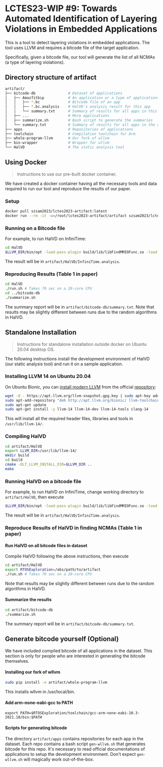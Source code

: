 # LCTES23-WIP #9: Towards Automated Identification of Layering Violations in Embedded Applications

This is a tool to detect layering violations in embedded applications. The tool uses LLVM and requires a bitcode file of the target application.

Specifically, given a bitcode file, our tool will generate the list of all NCMAs (a type of layering violations).

## Directory structure of artifact
``` bash
artifact/
├── bitcode-db               # Dataset of applications
│   ├── Amazfitbip           # An application or a type of applications
│   │   ├── *.bc             # Bitcode file of an app
│   │   ├── *.bc.analysis    # HalVD's analysis result for this app
│   │   └── summary.txt      # Summary of results for all apps in this sub directory
│   ├── ...                  # More applications
│   ├── summarize.sh         # Bash script to generate the summaries
│   └── summary.txt          # Summary of results for all apps in the dataset (Table 1 in paper)
├── apps                     # Repositories of applications
├── toolchain                # Compilation toolchain for Arm
├── whole-program-llvm       # Our fork of wllvm
├── bin-wrapper              # Wrapper for wllvm
└── HalVD                    # The static analysis tool
```

## Using Docker
> Instructions to use our pre-built docker container.

We have created a docker container having all the necessary tools and data required to run our tool and reproduce the results of our paper.

### Setup
<!-- Setup instructions for docker and docker pull and run-->
``` bash
docker pull szsam2023/lctes2023-artifact:latest
docker run --rm -it -w=/root/lctes2023-artifact/artifact szsam2023/lctes2023-artifact:latest
```

### Running on a Bitcode file
<!--Inside the docker..what to do?-->
For example, to run HalVD on InfiniTime:
``` bash
cd HalVD
$LLVM_DIR/bin/opt -load-pass-plugin build/lib/libFindMMIOFunc.so -load-pass-plugin build/lib/libFindHALBypass.so --passes='print<hal-bypass>' --disable-output ../bitcode-db/InfiniTime/pinetime-app-1.10.0.out.bc 2> InfiniTime.analysis
```
The result will be in `artifact/HalVD/InfiniTime.analysis`.

### Reproducing Results (Table 1 in paper)
<!--Inside the docker..what to do?.-->
``` bash
cd HalVD
./run.sh # Takes 70 sec on a 20-core CPU
cd ../bitcode-db
./summarize.sh
```
The summary report will be in `artifact/bitcode-db/summary.txt`.
Note that results may be slightly different between runs due to the random algorithms in HalVD.

## Standalone Installation

> Instructions for standalone installation outside docker on Ubuntu 20.04 desktop OS.
<!-- Contain instructions on how to set up (including, for example, a pointer to the VM player software, its version, and passwords if needed) and test your artifact. Anyone following this guide should be able to handle the rest of your artifact easily. -->

The following instructions install the development environment of HalVD (our static analysis tool) and run it on a sample application.
### Installing LLVM 14 on Ubuntu 20.04
On Ubuntu Bionic, you can [install modern
LLVM](https://blog.kowalczyk.info/article/k/how-to-install-latest-clang-6.0-on-ubuntu-16.04-xenial-wsl.html)
from the official [repository](http://apt.llvm.org/):

```bash
wget -O - https://apt.llvm.org/llvm-snapshot.gpg.key | sudo apt-key add -
sudo apt-add-repository "deb http://apt.llvm.org/bionic/ llvm-toolchain-bionic-14 main"
sudo apt-get update
sudo apt-get install -y llvm-14 llvm-14-dev llvm-14-tools clang-14
```
This will install all the required header files, libraries and tools in
`/usr/lib/llvm-14/`.

### Compiling HalVD
```bash
cd artifact/HalVD
export LLVM_DIR=/usr/lib/llvm-14/
mkdir build
cd build
cmake -DLT_LLVM_INSTALL_DIR=$LLVM_DIR ..
make
```
### Running HalVD on a bitcode file
For example, to run HalVD on InfiniTime, change working directory to `artifact/HalVD`, then execute
``` bash
$LLVM_DIR/bin/opt -load-pass-plugin build/lib/libFindMMIOFunc.so -load-pass-plugin build/lib/libFindHALBypass.so --passes='print<hal-bypass>' --disable-output ../bitcode-db/InfiniTime/pinetime-app-1.10.0.out.bc 2> InfiniTime.analysis
```
The result will be in `artifact/HalVD/InfiniTime.analysis`.


<!--### Step-by-Step Instructions
 Detail how your artifact can be evaluated. Include appropriate references to the relevant sections of your paper.

Explain how to reproduce experiments or other activities supporting your paper’s conclusions. Write this for readers who are deeply interested in your work and are studying to improve or compare against it. If your artifact runs for more than a few minutes, point this out and explain how to run it on smaller inputs. -->



### Reproduce Results of HalVD in finding NCMAs (Table 1 in paper)
#### Run HalVD on all bitcode files in dataset
Compile HalVD following the above instructions, then execute
``` bash
cd artifact/HalVD
export RTOSExploration=/abs/path/to/artifact
./run.sh # Takes 70 sec on a 20-core CPU
```
Note that results may be slightly different between runs due to the random algorithms in HalVD.

#### Summarize the results
``` bash
cd artifact/bitcode-db
./summarize.sh
```
The summary report will be in `artifact/bitcode-db/summary.txt`.


## Generate bitcode yourself (Optional)
We have included compiled bitcode of all applications in the dataset. This section is only for people who are interested in generating the bitcode themselves.
#### Installing our fork of wllvm
``` bash
sudo pip install -e artifact/whole-program-llvm
```
This installs wllvm in /usr/local/bin.

#### Add arm-none-eabi-gcc to PATH
`export PATH=$RTOSExploration/toolchain/gcc-arm-none-eabi-10.3-2021.10/bin:$PATH`

#### Scripts for generating bitcode
The directory `artifact/apps` contains repositories for each app in the dataset.
Each repo contains a bash script `gen-wllvm.sh` that generates bitcode for this repo.
It's necessary to read official documentations of applications to setup the development environment. Don't expect `gen-wllvm.sh` will magically work out-of-the-box.

<!---
| Repository | Build instructions |
| --- | --- |
| Amazfitbip | https://github.com/RTOSExploration/Amazfitbip-FreeRTOS/blob/wllvm/gen-wllvm.sh |
| Avem | https://github.com/RTOSExploration/Avem/blob/wllvm/gen-wllvm.sh |
| Cicada-FW | https://github.com/RTOSExploration/Cicada-FW/blob/wllvm/gen-wllvm.sh |
| coreMQTT-Agent | https://github.com/RTOSExploration/coreMQTT-Agent-Demos/blob/wllvm/gen-wllvm.sh |
| Embedded-GUI-for-MT2523 | https://github.com/RTOSExploration/Embedded-GUI-for-MT2523/blob/wllvm/gen-wllvm.sh |
| esp-idf-examples | https://github.com/RTOSExploration/esp-build/blob/main/gen-wllvm.sh |
| InfiniTime | https://github.com/RTOSExploration/InfiniTime/blob/wllvm/gen-wllvm.sh |
|  mbed-os | https://github.com/RTOSExploration/mbed-os-gen-wllvm/blob/main/gen-wllvm.sh |
| nrf52-keyboard | https://github.com/RTOSExploration/nrf52-keyboard/blob/wllvm/gen-wllvm.sh |
| nuttx | https://github.com/RTOSExploration/nuttx-gen-wllvm/blob/main/gen-wllvm.sh |
| phoenix-rtos | https://github.com/RTOSExploration/phoenix-rtos-project/tree/wllvm |
| RP2040-FreeRTOS | https://github.com/RTOSExploration/RP2040-FreeRTOS/blob/wllvm/gen-wllvm.sh |
|  STM32_BASE | https://github.com/RTOSExploration/STM32_Base_Project/blob/wllvm/gen-wllvm.sh |
| zephyr-samples | https://github.com/RTOSExploration/zephyr-build/blob/main/gen-wllvm.sh |
--->
